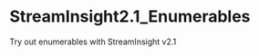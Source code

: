 StreamInsight2.1_Enumerables
============================

Try out enumerables with StreamInsight v2.1